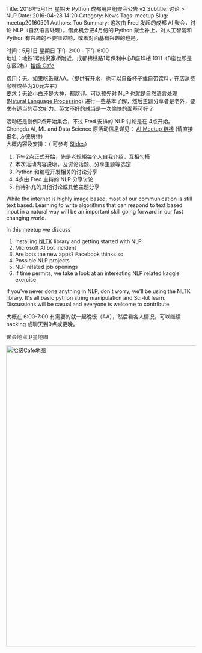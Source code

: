 Title: 2016年5月1日 星期天 Python 成都用户组聚会公告 v2
Subtitle: 讨论下 NLP
Date: 2016-04-28 14:20
Category: News
Tags: meetup
Slug: meetup20160501
Authors: Too
Summary: 这次由 Fred 发起的成都 AI 聚会，讨论 NLP（自然语言处理）。借此机会把4月份的 Python 聚会补上，对人工智能和 Python 有兴趣的不要错过哟，或者对面基有兴趣的也是。

时间：5月1日 星期日 下午 2:00 - 下午 6:00  
地址：地铁1号线倪家桥附近，成都锦绣路1号保利中心B座19楼 1911（B座也即是东区2栋）[拾级 Cafe][1]  

费用：无。如果吃饭就AA。（提供有开水，也可以自备杯子或自带饮料，在店消费咖啡或茶为20元左右）  
要求：无论小白还是大神，都欢迎。可以预先对 NLP 也就是自然语言处理([Natural Language Processing][2]) 进行一些基本了解，然后主题分享者是老外，要求有适当的英文听力。英文不好的就当是一次愉快的面基可好？  

活动还是惯例2点开始集合，不过 Fred 安排的 NLP 讨论是在 4点开始。Chengdu AI, ML and Data Science 原活动信息详见： [AI Meetup 链接][3] (请直接报名, 方便统计)  
大概内容及安排：（ 可参考 [Slides][4]）  
1. 下午2点正式开始，先是老规矩每个人自我介绍，互相勾搭  
2. 本次活动内容说明，及讨论话题、分享主题等选定  
3. Python 和编程开发相关的讨论分享  
4. 4点由 Fred 主持的 NLP 分享讨论  
5. 有待补充的其他讨论或其他主题分享

While the internet is highly image based, most of our communication is still text based. Learning to write algorithms that can respond to text based input in a natural way will be an important skill going forward in our fast changing world. 
  
In this meetup we discuss  
1. Installing [NLTK][5] library and getting started with NLP.  
2. Microsoft AI bot incident  
3. Are bots the new apps? Facebook thinks so.    
4. Possible NLP projects  
5. NLP related job openings  
6. If time permits, we take a look at an interesting NLP related kaggle exercise

If you've never done anything in NLP, don't worry, we'll be using the NLTK library. It's all basic python string manipulation and Sci-kit learn. Discussions will be casual and everyone is welcome to contribute.

大概在 6:00-7:00 有需要的就一起晚饭（AA），然后看各人情况，可以继续 hacking 或聊天到9点或更晚。


聚会地点卫星地图  
<div class=text-center><img src=/img/10f_map.png width=800 alt=拾级Cafe地图></div>

[1]:	http://www.dianping.com/shop/57939072
[2]:	https://en.wikipedia.org/wiki/Natural_language_processing
[3]:	http://www.meetup.com/Chengdu-AI-Machine-Learning-Data-Science-meetup/events/230609583/
[4]:	https://slides.com/too/devcd5
[5]:	http://www.nltk.org/